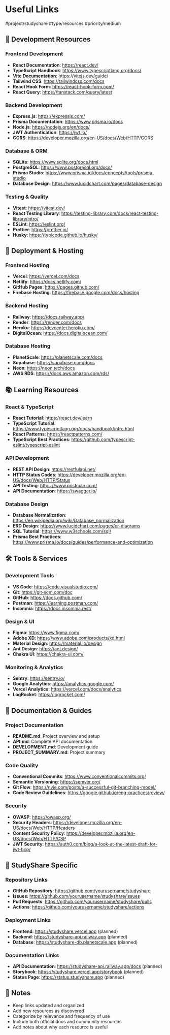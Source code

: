 # Useful Links

#project/studyshare #type/resources #priority/medium

## 🎯 Development Resources

### Frontend Development
- **React Documentation**: https://react.dev/
- **TypeScript Handbook**: https://www.typescriptlang.org/docs/
- **Vite Documentation**: https://vitejs.dev/guide/
- **Tailwind CSS**: https://tailwindcss.com/docs
- **React Hook Form**: https://react-hook-form.com/
- **React Query**: https://tanstack.com/query/latest

### Backend Development
- **Express.js**: https://expressjs.com/
- **Prisma Documentation**: https://www.prisma.io/docs
- **Node.js**: https://nodejs.org/en/docs/
- **JWT Authentication**: https://jwt.io/
- **CORS**: https://developer.mozilla.org/en-US/docs/Web/HTTP/CORS

### Database & ORM
- **SQLite**: https://www.sqlite.org/docs.html
- **PostgreSQL**: https://www.postgresql.org/docs/
- **Prisma Studio**: https://www.prisma.io/docs/concepts/tools/prisma-studio
- **Database Design**: https://www.lucidchart.com/pages/database-design

### Testing & Quality
- **Vitest**: https://vitest.dev/
- **React Testing Library**: https://testing-library.com/docs/react-testing-library/intro/
- **ESLint**: https://eslint.org/
- **Prettier**: https://prettier.io/
- **Husky**: https://typicode.github.io/husky/

## 🚀 Deployment & Hosting

### Frontend Hosting
- **Vercel**: https://vercel.com/docs
- **Netlify**: https://docs.netlify.com/
- **GitHub Pages**: https://pages.github.com/
- **Firebase Hosting**: https://firebase.google.com/docs/hosting

### Backend Hosting
- **Railway**: https://docs.railway.app/
- **Render**: https://render.com/docs
- **Heroku**: https://devcenter.heroku.com/
- **DigitalOcean**: https://docs.digitalocean.com/

### Database Hosting
- **PlanetScale**: https://planetscale.com/docs
- **Supabase**: https://supabase.com/docs
- **Neon**: https://neon.tech/docs
- **AWS RDS**: https://docs.aws.amazon.com/rds/

## 📚 Learning Resources

### React & TypeScript
- **React Tutorial**: https://react.dev/learn
- **TypeScript Tutorial**: https://www.typescriptlang.org/docs/handbook/intro.html
- **React Patterns**: https://reactpatterns.com/
- **TypeScript Best Practices**: https://github.com/typescript-eslint/typescript-eslint

### API Development
- **REST API Design**: https://restfulapi.net/
- **HTTP Status Codes**: https://developer.mozilla.org/en-US/docs/Web/HTTP/Status
- **API Testing**: https://www.postman.com/
- **API Documentation**: https://swagger.io/

### Database Design
- **Database Normalization**: https://en.wikipedia.org/wiki/Database_normalization
- **ERD Design**: https://www.lucidchart.com/pages/er-diagrams
- **SQL Tutorial**: https://www.w3schools.com/sql/
- **Prisma Best Practices**: https://www.prisma.io/docs/guides/performance-and-optimization

## 🛠️ Tools & Services

### Development Tools
- **VS Code**: https://code.visualstudio.com/
- **Git**: https://git-scm.com/doc
- **GitHub**: https://docs.github.com/
- **Postman**: https://learning.postman.com/
- **Insomnia**: https://docs.insomnia.rest/

### Design & UI
- **Figma**: https://www.figma.com/
- **Adobe XD**: https://www.adobe.com/products/xd.html
- **Material Design**: https://material.io/design
- **Ant Design**: https://ant.design/
- **Chakra UI**: https://chakra-ui.com/

### Monitoring & Analytics
- **Sentry**: https://sentry.io/
- **Google Analytics**: https://analytics.google.com/
- **Vercel Analytics**: https://vercel.com/docs/analytics
- **LogRocket**: https://logrocket.com/

## 📖 Documentation & Guides

### Project Documentation
- **README.md**: Project overview and setup
- **API.md**: Complete API documentation
- **DEVELOPMENT.md**: Development guide
- **PROJECT_SUMMARY.md**: Project summary

### Code Quality
- **Conventional Commits**: https://www.conventionalcommits.org/
- **Semantic Versioning**: https://semver.org/
- **Git Flow**: https://nvie.com/posts/a-successful-git-branching-model/
- **Code Review Guidelines**: https://google.github.io/eng-practices/review/

### Security
- **OWASP**: https://owasp.org/
- **Security Headers**: https://developer.mozilla.org/en-US/docs/Web/HTTP/Headers
- **Content Security Policy**: https://developer.mozilla.org/en-US/docs/Web/HTTP/CSP
- **JWT Security**: https://auth0.com/blog/a-look-at-the-latest-draft-for-jwt-bcp/

## 🎯 StudyShare Specific

### Repository Links
- **GitHub Repository**: https://github.com/yourusername/studyshare
- **Issues**: https://github.com/yourusername/studyshare/issues
- **Pull Requests**: https://github.com/yourusername/studyshare/pulls
- **Actions**: https://github.com/yourusername/studyshare/actions

### Deployment Links
- **Frontend**: https://studyshare.vercel.app (planned)
- **Backend**: https://studyshare-api.railway.app (planned)
- **Database**: https://studyshare-db.planetscale.app (planned)

### Documentation Links
- **API Documentation**: https://studyshare-api.railway.app/docs (planned)
- **Storybook**: https://studyshare.vercel.app/storybook (planned)
- **Status Page**: https://status.studyshare.app (planned)

## 📝 Notes

- Keep links updated and organized
- Add new resources as discovered
- Categorize by relevance and frequency of use
- Include both official docs and community resources
- Add notes about why each resource is useful 